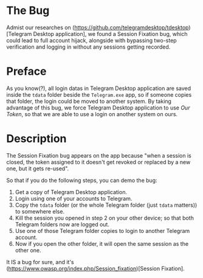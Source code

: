 # The Bug
Admist our researches on (https://github.com/telegramdesktop/tdesktop)[Telegram Desktop application], we found a Session Fixation bug, which could lead to full account hijack, alongside with bypassing two-step verification and logging in without any sessions getting recorded.

# Preface
As you know(?), all login datas in Telegram Desktop application are saved inside the `tdata` folder beside the `Telegram.exe` app, so if someone copies that folder, the login could be moved to another system.
By taking advantage of this bug, we force Telegram Desktop application to use *Our Token*, so that we are able to use a login on another system on ours.

# Description
The Session Fixation bug appears on the app because "when a session is closed, the token assigned to it doesn't get revoked or replaced by a new one, but it gets re-used".

So that if you do the following steps, you can demo the bug:

1. Get a copy of Telegram Desktop application.
2. Login using one of your accounts to Telegram.
3. Copy the `tdata` folder (or the whole Telegram folder (just `tdata` matters)) to somewhere else.
4. Kill the session you opened in step 2 on your other device; so that both Telegram folders now are logged out.
5. Use one of those Telegram folder copies to login to another Telegram account.
6. Now if you open the other folder, it will open the same session as the other one.


It IS a bug for sure, and it's (https://www.owasp.org/index.php/Session_fixation)[Session Fixation].
